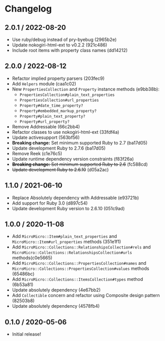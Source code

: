# Changelog

## 2.0.1 / 2022-08-20

- Use ruby/debug instead of pry-byebug (2965b2e)
- Update nokogiri-html-ext to v0.2.2 (921c486)
- Include root items with property class names (dd14212)

## 2.0.0 / 2022-08-12

- Refactor implied property parsers (203fec9)
- Add `Helpers` module (caa1c02)
- New `PropertiesCollection` and `Property` instance methods (e9bb38b):
  - `PropertiesCollection#plain_text_properties`
  - `PropertiesCollection#url_properties`
  - `Property#date_time_property?`
  - `Property#embedded_markup_property?`
  - `Property#plain_text_property?`
  - `Property#url_property?`
- Remove Addressable (66c2bb4)
- Refactor classes to use nokogiri-html-ext (33fdf4a)
- Update activesupport (563bf56)
- **Breaking change:** Set minimum supported Ruby to 2.7 (ba17d05)
- Update development Ruby to 2.7.6 (ba17d05)
- Remove Reek (c1e76c5)
- Update runtime dependency version constraints (f83f26a)
- ~~**Breaking change:** Set minimum supported Ruby to 2.6~~ (fc588cd)
- ~~Update development Ruby to 2.6.10~~ (d05a2ac)

## 1.1.0 / 2021-06-10

- Replace Absolutely dependency with Addressable (e93721b)
- Add support for Ruby 3.0 (d897c54)
- Update development Ruby version to 2.6.10 (051c9ad)

## 1.0.0 / 2020-11-08

- Add `MicroMicro::Item#plain_text_properties` and `MicroMicro::Item#url_properties` methods (351e1f1)
- Add `MicroMicro::Collections::RelationshipsCollection#rels` and `MicroMicro::Collections::RelationshipsCollection#urls` methods(c0e5665)
- Add `MicroMicro::Collections::PropertiesCollection#names` and `MicroMicro::Collections::PropertiesCollection#values` methods (65486bc)
- Add `MicroMicro::Collections::ItemsCollection#types` method (6b53a81)
- Update absolutely dependency (4e67bb2)
- Add `Collectible` concern and refactor using Composite design pattern (82503b8)
- Update absolutely dependency (4578fb4)

## 0.1.0 / 2020-05-06

- Initial release!

